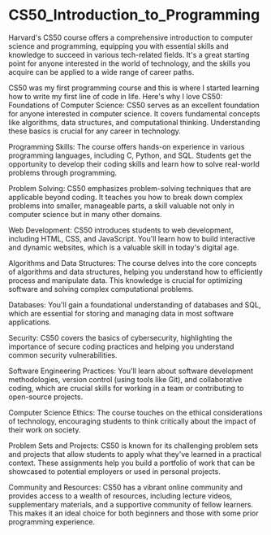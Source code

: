# CS50_Introduction_to_Programming

Harvard's CS50 course offers a comprehensive introduction to computer science and programming, equipping you with essential skills and knowledge to succeed in various tech-related fields. It's a great starting point for anyone interested in the world of technology, and the skills you acquire can be applied to a wide range of career paths.

CS50 was my first programming course and this is where I started learning how to write my first line of code in life. Here's why I love CS50:
Foundations of Computer Science: CS50 serves as an excellent foundation for anyone interested in computer science. It covers fundamental concepts like algorithms, data structures, and computational thinking. Understanding these basics is crucial for any career in technology.

Programming Skills: The course offers hands-on experience in various programming languages, including C, Python, and SQL. Students get the opportunity to develop their coding skills and learn how to solve real-world problems through programming.

Problem Solving: CS50 emphasizes problem-solving techniques that are applicable beyond coding. It teaches you how to break down complex problems into smaller, manageable parts, a skill valuable not only in computer science but in many other domains.

Web Development: CS50 introduces students to web development, including HTML, CSS, and JavaScript. You'll learn how to build interactive and dynamic websites, which is a valuable skill in today's digital age.

Algorithms and Data Structures: The course delves into the core concepts of algorithms and data structures, helping you understand how to efficiently process and manipulate data. This knowledge is crucial for optimizing software and solving complex computational problems.

Databases: You'll gain a foundational understanding of databases and SQL, which are essential for storing and managing data in most software applications.

Security: CS50 covers the basics of cybersecurity, highlighting the importance of secure coding practices and helping you understand common security vulnerabilities.

Software Engineering Practices: You'll learn about software development methodologies, version control (using tools like Git), and collaborative coding, which are crucial skills for working in a team or contributing to open-source projects.

Computer Science Ethics: The course touches on the ethical considerations of technology, encouraging students to think critically about the impact of their work on society.

Problem Sets and Projects: CS50 is known for its challenging problem sets and projects that allow students to apply what they've learned in a practical context. These assignments help you build a portfolio of work that can be showcased to potential employers or used in personal projects.

Community and Resources: CS50 has a vibrant online community and provides access to a wealth of resources, including lecture videos, supplementary materials, and a supportive community of fellow learners. This makes it an ideal choice for both beginners and those with some prior programming experience.

